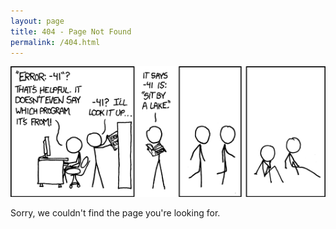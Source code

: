 ```yaml
---
layout: page
title: 404 - Page Not Found
permalink: /404.html
---
```


![error](/images/404.png)

Sorry, we couldn't find the page you're looking for.